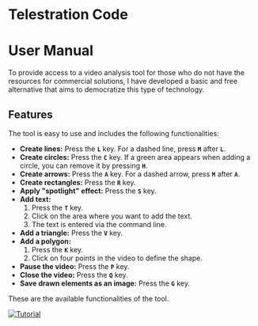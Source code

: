 # Telestration Code

# User Manual

To provide access to a video analysis tool for those who do not have the resources for commercial solutions, I have developed a basic and free alternative that aims to democratize this type of technology.

## Features

The tool is easy to use and includes the following functionalities:

- **Create lines:** Press the **`L`** key. For a dashed line, press **`M`** after **`L`**.
- **Create circles:** Press the **`C`** key. If a green area appears when adding a circle, you can remove it by pressing **`H`**.
- **Create arrows:** Press the **`A`** key. For a dashed arrow, press **`M`** after **`A`**.
- **Create rectangles:** Press the **`R`** key.
- **Apply "spotlight" effect:** Press the **`S`** key.
- **Add text:**
  1. Press the **`T`** key.
  2. Click on the area where you want to add the text.
  3. The text is entered via the command line.
- **Add a triangle:** Press the **`V`** key.
- **Add a polygon:**
  1. Press the **`K`** key.
  2. Click on four points in the video to define the shape.
- **Pause the video:** Press the **`P`** key.
- **Close the video:** Press the **`Q`** key.
- **Save drawn elements as an image:** Press the **`G`** key.

These are the available functionalities of the tool.

[![Tutorial](https://img.youtube.com/vi/RyRV_a6azj8/hqdefault.jpg)](https://www.youtube.com/watch?v=RyRV_a6azj8)

